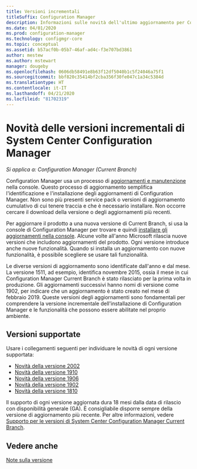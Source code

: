 ```yaml
---
title: Versioni incrementali
titleSuffix: Configuration Manager
description: Informazioni sulle novità dell'ultimo aggiornamento per Configuration Manager.
ms.date: 04/01/2020
ms.prod: configuration-manager
ms.technology: configmgr-core
ms.topic: conceptual
ms.assetid: b57acf0b-05b7-46af-ad4c-f3e707bd3861
author: mestew
ms.author: mstewart
manager: dougeby
ms.openlocfilehash: 0606db58491e8b63f12df5040b1c5f24046a75f1
ms.sourcegitcommit: bbf820c35414bf2cba356f30fe047c1a34c5384d
ms.translationtype: HT
ms.contentlocale: it-IT
ms.lasthandoff: 04/21/2020
ms.locfileid: "81702319"
---
```

# <a name="whats-new-in-configuration-manager-incremental-versions"></a>Novità delle versioni incrementali di System Center Configuration Manager

*Si applica a: Configuration Manager (Current Branch)*

Configuration Manager usa un processo di [aggiornamenti e manutenzione](../../servers/manage/updates.md) nella console. Questo processo di aggiornamento semplifica l'identificazione e l'installazione degli aggiornamenti di Configuration Manager. Non sono più presenti service pack o versioni di aggiornamento cumulativo di cui tenere traccia e che è necessario installare. Non occorre cercare il download della versione o degli aggiornamenti più recenti.

Per aggiornare il prodotto a una nuova versione di Current Branch, si usa la console di Configuration Manager per trovare e quindi [installare gli aggiornamenti nella console](../../servers/manage/install-in-console-updates.md). Alcune volte all'anno Microsoft rilascia nuove versioni che includono aggiornamenti del prodotto. Ogni versione introduce anche nuove funzionalità. Quando si installa un aggiornamento con nuove funzionalità, è possibile scegliere se usare tali funzionalità.

Le diverse versioni di aggiornamento sono identificate dall'anno e dal mese. La versione 1511, ad esempio, identifica novembre 2015, ossia il mese in cui Configuration Manager Current Branch è stato rilasciato per la prima volta in produzione. Gli aggiornamenti successivi hanno nomi di versione come 1902, per indicare che un aggiornamento è stato creato nel mese di febbraio 2019. Queste versioni degli aggiornamenti sono fondamentali per comprendere la versione incrementale dell'installazione di Configuration Manager e le funzionalità che possono essere abilitate nel proprio ambiente.

## <a name="supported-versions"></a>Versioni supportate

Usare i collegamenti seguenti per individuare le novità di ogni versione supportata:

- [Novità della versione 2002](whats-new-in-version-2002.md)  
- [Novità della versione 1910](whats-new-in-version-1910.md)  
- [Novità della versione 1906](whats-new-in-version-1906.md)  
- [Novità della versione 1902](whats-new-in-version-1902.md)  
- [Novità della versione 1810](whats-new-in-version-1810.md)  

Il supporto di ogni versione aggiornata dura 18 mesi dalla data di rilascio con disponibilità generale (GA).  È consigliabile disporre sempre della versione di aggiornamento più recente. Per altre informazioni, vedere [Supporto per le versioni di System Center Configuration Manager Current Branch](../../servers/manage/current-branch-versions-supported.md).  

## <a name="see-also"></a>Vedere anche

[Note sulla versione](../../servers/deploy/install/release-notes.md)

